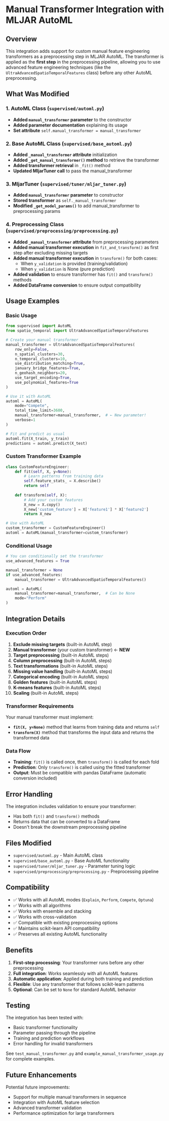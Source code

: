 # Manual Transformer Integration with MLJAR AutoML

## Overview

This integration adds support for custom manual feature engineering transformers as a preprocessing step in MLJAR AutoML. The transformer is applied as the **first step** in the preprocessing pipeline, allowing you to use advanced feature engineering techniques (like the `UltraAdvancedSpatioTemporalFeatures` class) before any other AutoML preprocessing.

## What Was Modified

### 1. AutoML Class (`supervised/automl.py`)
- **Added `manual_transformer` parameter** to the constructor
- **Added parameter documentation** explaining its usage
- **Set attribute** `self.manual_transformer = manual_transformer`

### 2. Base AutoML Class (`supervised/base_automl.py`)
- **Added `_manual_transformer` attribute** initialization
- **Added `_get_manual_transformer()` method** to retrieve the transformer
- **Added transformer retrieval** in `_fit()` method
- **Updated MljarTuner call** to pass the manual_transformer

### 3. MljarTuner (`supervised/tuner/mljar_tuner.py`)
- **Added `manual_transformer` parameter** to constructor
- **Stored transformer** as `self._manual_transformer`
- **Modified `_get_model_params()`** to add manual_transformer to preprocessing params

### 4. Preprocessing Class (`supervised/preprocessing/preprocessing.py`)
- **Added `_manual_transformer` attribute** from preprocessing parameters
- **Added manual transformer execution** in `fit_and_transform()` as first step after excluding missing targets
- **Added manual transformer execution** in `transform()` for both cases:
  - When `y_validation` is provided (training/validation)
  - When `y_validation` is None (pure prediction)
- **Added validation** to ensure transformer has `fit()` and `transform()` methods
- **Added DataFrame conversion** to ensure output compatibility

## Usage Examples

### Basic Usage
```python
from supervised import AutoML
from spatio_temporal import UltraAdvancedSpatioTemporalFeatures

# Create your manual transformer
manual_transformer = UltraAdvancedSpatioTemporalFeatures(
    row_only=False,
    n_spatial_clusters=30,
    n_temporal_clusters=10,
    use_distribution_matching=True,
    january_bridge_features=True,
    n_geohash_neighbors=20,
    use_target_encoding=True,
    use_polynomial_features=True
)

# Use it with AutoML
automl = AutoML(
    mode="Compete",
    total_time_limit=3600,
    manual_transformer=manual_transformer,  # ← New parameter!
    verbose=1
)

# Fit and predict as usual
automl.fit(X_train, y_train)
predictions = automl.predict(X_test)
```

### Custom Transformer Example
```python
class CustomFeatureEngineer:
    def fit(self, X, y=None):
        # Learn patterns from training data
        self.feature_stats_ = X.describe()
        return self
        
    def transform(self, X):
        # Add your custom features
        X_new = X.copy()
        X_new['custom_feature'] = X['feature1'] * X['feature2']
        return X_new

# Use with AutoML
custom_transformer = CustomFeatureEngineer()
automl = AutoML(manual_transformer=custom_transformer)
```

### Conditional Usage
```python
# You can conditionally set the transformer
use_advanced_features = True

manual_transformer = None
if use_advanced_features:
    manual_transformer = UltraAdvancedSpatioTemporalFeatures()

automl = AutoML(
    manual_transformer=manual_transformer,  # Can be None
    mode="Perform"
)
```

## Integration Details

### Execution Order
1. **Exclude missing targets** (built-in AutoML step)
2. **Manual transformer** (your custom transformer) ← **NEW**
3. **Target preprocessing** (built-in AutoML steps)
4. **Column preprocessing** (built-in AutoML steps)
5. **Text transformations** (built-in AutoML steps)
6. **Missing value handling** (built-in AutoML steps)
7. **Categorical encoding** (built-in AutoML steps)
8. **Golden features** (built-in AutoML steps)
9. **K-means features** (built-in AutoML steps)
10. **Scaling** (built-in AutoML steps)

### Transformer Requirements
Your manual transformer must implement:
- **`fit(X, y=None)`** method that learns from training data and returns `self`
- **`transform(X)`** method that transforms the input data and returns the transformed data

### Data Flow
- **Training**: `fit()` is called once, then `transform()` is called for each fold
- **Prediction**: Only `transform()` is called using the fitted transformer
- **Output**: Must be compatible with pandas DataFrame (automatic conversion included)

## Error Handling

The integration includes validation to ensure your transformer:
- Has both `fit()` and `transform()` methods
- Returns data that can be converted to a DataFrame
- Doesn't break the downstream preprocessing pipeline

## Files Modified

- `supervised/automl.py` - Main AutoML class
- `supervised/base_automl.py` - Base AutoML functionality  
- `supervised/tuner/mljar_tuner.py` - Parameter tuning logic
- `supervised/preprocessing/preprocessing.py` - Preprocessing pipeline

## Compatibility

- ✅ Works with all AutoML modes (`Explain`, `Perform`, `Compete`, `Optuna`)
- ✅ Works with all algorithms
- ✅ Works with ensemble and stacking
- ✅ Works with cross-validation
- ✅ Compatible with existing preprocessing options
- ✅ Maintains scikit-learn API compatibility
- ✅ Preserves all existing AutoML functionality

## Benefits

1. **First-step processing**: Your transformer runs before any other preprocessing
2. **Full integration**: Works seamlessly with all AutoML features
3. **Automatic application**: Applied during both training and prediction
4. **Flexible**: Use any transformer that follows scikit-learn patterns
5. **Optional**: Can be set to `None` for standard AutoML behavior

## Testing

The integration has been tested with:
- Basic transformer functionality
- Parameter passing through the pipeline
- Training and prediction workflows
- Error handling for invalid transformers

See `test_manual_transformer.py` and `example_manual_transformer_usage.py` for complete examples.

## Future Enhancements

Potential future improvements:
- Support for multiple manual transformers in sequence
- Integration with AutoML feature selection
- Advanced transformer validation
- Performance optimization for large transformers